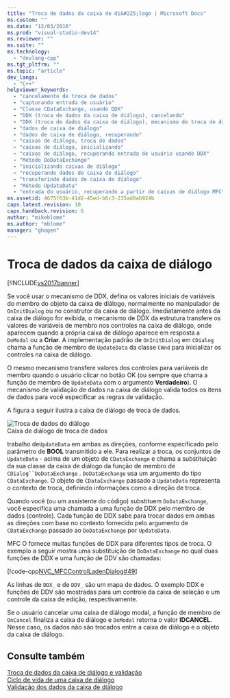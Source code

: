 ```yaml
---
title: "Troca de dados da caixa de di&#225;logo | Microsoft Docs"
ms.custom: ""
ms.date: "12/03/2016"
ms.prod: "visual-studio-dev14"
ms.reviewer: ""
ms.suite: ""
ms.technology: 
  - "devlang-cpp"
ms.tgt_pltfrm: ""
ms.topic: "article"
dev_langs: 
  - "C++"
helpviewer_keywords: 
  - "cancelamento de troca de dados"
  - "capturando entrada de usuário"
  - "Classe CDataExchange, usando DDX"
  - "DDX (troca de dados da caixa de diálogo), cancelando"
  - "DDX (troca de dados da caixa de diálogo), mecanismo de troca de dados"
  - "dados de caixa de diálogo"
  - "dados de caixa de diálogo, recuperando"
  - "caixas de diálogo, troca de dados"
  - "caixas de diálogo, inicializando"
  - "caixas de diálogo, recuperando entrada de usuário usando DDX"
  - "Método DoDataExchange"
  - "inicializando caixas de diálogo"
  - "recuperando dados de caixa de diálogo"
  - "transferindo dados de caixa de diálogo"
  - "Método UpdateData"
  - "entrada do usuário, recuperando a partir de caixas de diálogo MFC"
ms.assetid: 4675f63b-41d2-45ed-b6c3-235ad8ab924b
caps.latest.revision: 10
caps.handback.revision: 6
author: "mikeblome"
ms.author: "mblome"
manager: "ghogen"
---
```

# Troca de dados da caixa de di&#225;logo
[!INCLUDE[vs2017banner](../assembler/inline/includes/vs2017banner.md)]

Se você usar o mecanismo de DDX, defina os valores iniciais de variáveis do membro do objeto da caixa de diálogo, normalmente no manipulador de `OnInitDialog` ou no construtor da caixa de diálogo.  Imediatamente antes da caixa de diálogo for exibida, o mecanismo de DDX da estrutura transfere os valores de variáveis de membro nos controles na caixa de diálogo, onde aparecem quando a própria caixa de diálogo aparece em resposta a `DoModal` ou a **Criar**.  A implementação padrão de `OnInitDialog` em `CDialog` chama a função de membro de `UpdateData` da classe `CWnd` para inicializar os controles na caixa de diálogo.  
  
 O mesmo mecanismo transfere valores dos controles para variáveis de membro quando o usuário clicar no botão OK \(ou sempre que chama a função de membro de `UpdateData` com o argumento **Verdadeiro**\).  O mecanismo de validação de dados na caixa de diálogo valida todos os itens de dados para você especificar as regras de validação.  
  
 A figura a seguir ilustra a caixa de diálogo de troca de dados.  
  
 ![Troca de dados do diálogo](../mfc/media/vc379d1.png "vc379D1")  
Caixa de diálogo de troca de dados  
  
 trabalho de`UpdateData` em ambas as direções, conforme especificado pelo parâmetro de **BOOL** transmitido a ele.  Para realizar a troca, os conjuntos de `UpdateData` \- acima de um objeto de `CDataExchange` e chama a substituição da sua classe da caixa de diálogo da função de membro de `CDialog``DoDataExchange` .  `DoDataExchange` usa um argumento do tipo `CDataExchange`.  O objeto de `CDataExchange` passado a `UpdateData` representa o contexto de troca, definindo informações como a direção de troca.  
  
 Quando você \(ou um assistente do código\) substituem `DoDataExchange`, você especifica uma chamada a uma função de DDX pelo membro de dados \(controle\).  Cada função de DDX sabe para trocar dados em ambas as direções com base no contexto fornecido pelo argumento de `CDataExchange` passado ao `DoDataExchange` por `UpdateData`.  
  
 MFC O fornece muitas funções de DDX para diferentes tipos de troca.  O exemplo a seguir mostra uma substituição de `DoDataExchange` no qual duas funções de DDX e uma função de DDV são chamadas:  
  
 [!code-cpp[NVC_MFCControlLadenDialog#49](../mfc/codesnippet/CPP/dialog-data-exchange_1.cpp)]  
  
 As linhas de `DDX_` e de `DDV_` são um mapa de dados.  O exemplo DDX e funções de DDV são mostradas para um controle da caixa de seleção e um controle da caixa de edição, respectivamente.  
  
 Se o usuário cancelar uma caixa de diálogo modal, a função de membro de `OnCancel` finaliza a caixa de diálogo e `DoModal` retorna o valor **IDCANCEL**.  Nesse caso, os dados não são trocados entre a caixa de diálogo e o objeto da caixa de diálogo.  
  
## Consulte também  
 [Troca de dados da caixa de diálogo e validação](../mfc/dialog-data-exchange-and-validation.md)   
 [Ciclo de vida de uma caixa de diálogo](../mfc/life-cycle-of-a-dialog-box.md)   
 [Validação dos dados da caixa de diálogo](../mfc/dialog-data-validation.md)